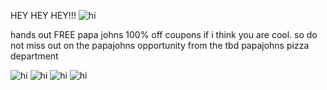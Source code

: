 HEY HEY HEY!!! <img src="https://64.media.tumblr.com/a587c1a79206159fc71664c89c0d299a/bee0c7bad704bd0d-b3/s2048x3072/6c09cdb2eff87fad3bfc40dde5d6317d0884d652.gifv" alt="hi" />

hands out FREE papa johns 100% off coupons if i think you are cool. so do not miss out on the papajohns opportunity from the tbd papajohns pizza department

<img src="https://64.media.tumblr.com/6f4a7f8e1c63a082daa5533de4c2d410/2f07815ff4d56326-80/s100x200/9080aae94eb8203a41da79edeeb2f3b0bd13afb7.pnj" alt="hi" />
<img src="https://64.media.tumblr.com/743e6a3861136282086ea3ad31d569aa/9f7c912a5db819ea-fc/s100x200/cd419d225aa04e3cb9c541d24782e1f8bef3114f.gifv" alt="hi" />
<img src="https://64.media.tumblr.com/bcf5e116ee5423f6b0ec1575873f3716/9f7c912a5db819ea-cf/s100x200/bfdb0cb3de0573eec706105ee3d13bd2e53e25a4.gifv" alt="hi" />
<img src="https://64.media.tumblr.com/ce47c834bccaebb0561d22fa87df5f57/f1c43a8a27f8c7ad-48/s100x200/ba414a72b85f9eb4288b57d9a69162530fb923bb.gifv" alt="hi" />


